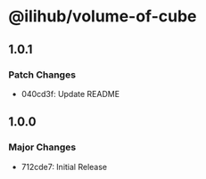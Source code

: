 # @ilihub/volume-of-cube

## 1.0.1

### Patch Changes

- 040cd3f: Update README

## 1.0.0

### Major Changes

- 712cde7: Initial Release
